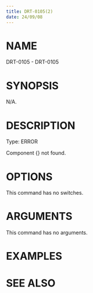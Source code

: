 ```yaml
---
title: DRT-0105(2)
date: 24/09/08
---
```


# NAME

DRT-0105 - DRT-0105

# SYNOPSIS

N/A.

# DESCRIPTION

Type: ERROR

Component {} not found.

# OPTIONS

This command has no switches.

# ARGUMENTS

This command has no arguments.

# EXAMPLES

# SEE ALSO
